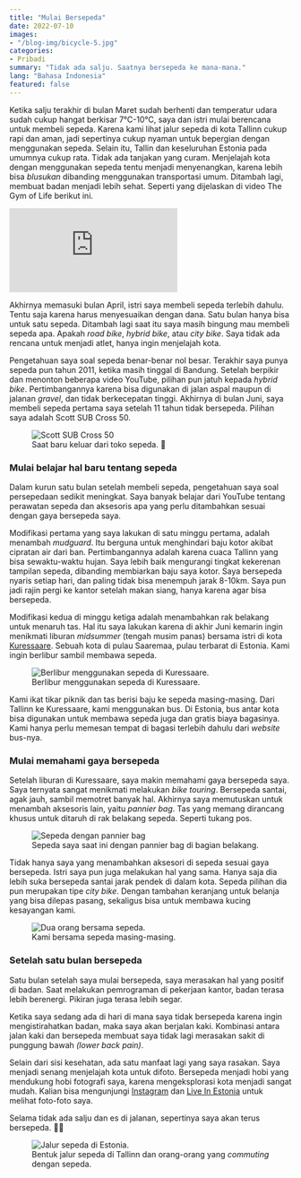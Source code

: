 ```yaml
---
title: "Mulai Bersepeda"
date: 2022-07-10
images:
- "/blog-img/bicycle-5.jpg"
categories:
- Pribadi
summary: "Tidak ada salju. Saatnya bersepeda ke mana-mana."
lang: "Bahasa Indonesia"
featured: false
---
```


Ketika salju terakhir di bulan Maret sudah berhenti dan temperatur udara sudah cukup hangat berkisar 7°C-10°C, saya dan istri mulai berencana untuk membeli sepeda. Karena kami lihat jalur sepeda di kota Tallinn cukup rapi dan aman, jadi sepertinya cukup nyaman untuk bepergian dengan menggunakan sepeda. Selain itu, Tallin dan keseluruhan Estonia pada umumnya cukup rata. Tidak ada tanjakan yang curam. Menjelajah kota dengan menggunakan sepeda tentu menjadi menyenangkan, karena lebih bisa *blusukan* dibanding menggunakan transportasi umum. Ditambah lagi, membuat badan menjadi lebih sehat. Seperti yang dijelaskan di video The Gym of Life berikut ini.

<div class="ratio ratio-16x9 mb-3">
<iframe src="https://www.youtube.com/embed/KPUlgSRn6e0" title="YouTube video player" frameborder="0" allow="accelerometer; autoplay; clipboard-write; encrypted-media; gyroscope; picture-in-picture" allowfullscreen></iframe>
</div>

Akhirnya memasuki bulan April, istri saya membeli sepeda terlebih dahulu. Tentu saja karena harus menyesuaikan dengan dana. Satu bulan hanya bisa untuk satu sepeda. Ditambah lagi saat itu saya masih bingung mau membeli sepeda apa. Apakah *road bike*, *hybrid bike*, atau *city bike*. Saya tidak ada rencana untuk menjadi atlet, hanya ingin menjelajah kota.

Pengetahuan saya soal sepeda benar-benar nol besar. Terakhir saya punya sepeda pun tahun 2011, ketika masih tinggal di Bandung. Setelah berpikir dan menonton beberapa video YouTube, pilihan pun jatuh kepada *hybrid bike*. Pertimbangannya karena bisa digunakan di jalan aspal maupun di jalanan *gravel*, dan tidak berkecepatan tinggi. Akhirnya di bulan Juni, saya membeli sepeda pertama saya setelah 11 tahun tidak bersepeda. Pilihan saya adalah Scott SUB Cross 50.

<figure class="figure">
<img src="https://www.asepbagja.com/blog-img/bicycle-1.jpg" class="figure-img img-fluid" alt="Scott SUB Cross 50" />
<figcaption class="figure-caption text-center">Saat baru keluar dari toko sepeda. 👯‍</figcaption>
</figure>

### Mulai belajar hal baru tentang sepeda

Dalam kurun satu bulan setelah membeli sepeda, pengetahuan saya soal persepedaan sedikit meningkat. Saya banyak belajar dari YouTube tentang perawatan sepeda dan aksesoris apa yang perlu ditambahkan sesuai dengan gaya bersepeda saya.

Modifikasi pertama yang saya lakukan di satu minggu pertama, adalah menambah *mudguard*. Itu berguna untuk menghindari baju kotor akibat cipratan air dari ban. Pertimbangannya adalah karena cuaca Tallinn yang bisa sewaktu-waktu hujan. Saya lebih baik mengurangi tingkat kekerenan tampilan sepeda, dibanding membiarkan baju saya kotor. Saya bersepeda nyaris setiap hari, dan paling tidak bisa menempuh jarak 8-10km. Saya pun jadi rajin pergi ke kantor setelah makan siang, hanya karena agar bisa bersepeda.

Modifikasi kedua di minggu ketiga adalah menambahkan rak belakang untuk menaruh tas. Hal itu saya lakukan karena di akhir Juni kemarin ingin menikmati liburan *midsummer* (tengah musim panas) bersama istri di kota <a href="https://goo.gl/maps/nFr3eBVmjjRqo4pbA" target="_blank">Kuressaare</a>. Sebuah kota di pulau Saaremaa, pulau terbarat di Estonia. Kami ingin berlibur sambil membawa sepeda.

<figure class="figure">
<img src="https://www.asepbagja.com/blog-img/bicycle-2.jpg" class="figure-img img-fluid" alt="Berlibur menggunakan sepeda di Kuressaare." />
<figcaption class="figure-caption text-center">Berlibur menggunakan sepeda di Kuressaare.</figcaption>
</figure>

Kami ikat tikar piknik dan tas berisi baju ke sepeda masing-masing. Dari Tallinn ke Kuressaare, kami menggunakan bus. Di Estonia, bus antar kota bisa digunakan untuk membawa sepeda juga dan gratis biaya bagasinya. Kami hanya perlu memesan tempat di bagasi terlebih dahulu dari *website* bus-nya.

### Mulai memahami gaya bersepeda

Setelah liburan di Kuressaare, saya makin memahami gaya bersepeda saya. Saya ternyata sangat menikmati melakukan *bike touring*. Bersepeda santai, agak jauh, sambil memotret banyak hal. Akhirnya saya memutuskan untuk menambah aksesoris lain, yaitu *pannier bag*. Tas yang memang dirancang khusus untuk ditaruh di rak belakang sepeda. Seperti tukang pos.

<figure class="figure">
<img src="https://www.asepbagja.com/blog-img/bicycle-3.jpg" class="figure-img img-fluid" alt="Sepeda dengan pannier bag" />
<figcaption class="figure-caption text-center">Sepeda saya saat ini dengan pannier bag di bagian belakang.</figcaption>
</figure>

Tidak hanya saya yang menambahkan aksesori di sepeda sesuai gaya bersepeda. Istri saya pun juga melakukan hal yang sama. Hanya saja dia lebih suka bersepeda santai jarak pendek di dalam kota. Sepeda pilihan dia pun merupakan tipe *city bike*. Dengan tambahan keranjang untuk belanja yang bisa dilepas pasang, sekaligus bisa untuk membawa kucing kesayangan kami.

<figure class="figure">
<img src="https://www.asepbagja.com/blog-img/bicycle-4.jpg" class="figure-img img-fluid" alt="Dua orang bersama sepeda." />
<figcaption class="figure-caption text-center">Kami bersama sepeda masing-masing.</figcaption>
</figure>

### Setelah satu bulan bersepeda

Satu bulan setelah saya mulai bersepeda, saya merasakan hal yang positif di badan. Saat melakukan pemrograman di pekerjaan kantor, badan terasa lebih berenergi. Pikiran juga terasa lebih segar.

Ketika saya sedang ada di hari di mana saya tidak bersepeda karena ingin mengistirahatkan badan, maka saya akan berjalan kaki. Kombinasi antara jalan kaki dan bersepeda membuat saya tidak lagi merasakan sakit di punggung bawah *(lower back pain)*.

Selain dari sisi kesehatan, ada satu manfaat lagi yang saya rasakan. Saya menjadi senang menjelajah kota untuk difoto. Bersepeda menjadi hobi yang mendukung hobi fotografi saya, karena mengeksplorasi kota menjadi sangat mudah. Kalian bisa mengunjungi <a href="https://instagram.com/bepitulaz" target="_blank">Instagram</a> dan <a href="https://www.liveinestonia.com" target="_blank">Live In Estonia</a> untuk melihat foto-foto saya.

Selama tidak ada salju dan es di jalanan, sepertinya saya akan terus bersepeda. 🚴🏼

<figure class="figure">
<img src="https://www.asepbagja.com/blog-img/bicycle-5.jpg" class="figure-img img-fluid" alt="Jalur sepeda di Estonia." />
<figcaption class="figure-caption text-center">Bentuk jalur sepeda di Tallinn dan orang-orang yang <i>commuting</i> dengan sepeda.</figcaption>
</figure>

